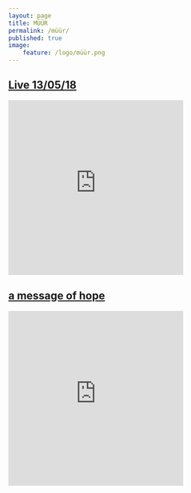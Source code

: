 ```yaml
---
layout: page
title: MÜÜR
permalink: /müür/
published: true
image:
    feature: /logo/müür.png
---
```

## [Live 13​/​05​/​18](/müür/01/)

<iframe style="border: 0; width: 350px; height: 350px;" src="https://bandcamp.com/EmbeddedPlayer/album=1231617302/size=large/bgcol=333333/linkcol=ffffff/minimal=true/transparent=true/" seamless><a href="http://omega9.bandcamp.com/album/live-13-05-18">Live 13/05/18 by MÜÜR</a></iframe>

## [a message of hope](/müür/00/)

<iframe style="border: 0; width: 350px; height: 350px;" src="https://bandcamp.com/EmbeddedPlayer/album=3484318043/size=large/bgcol=333333/linkcol=ffffff/minimal=true/transparent=true/" seamless><a href="http://omega9.bandcamp.com/album/a-message-of-hope">a message of hope by MÜÜR</a></iframe>